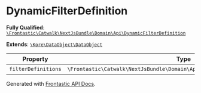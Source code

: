#  DynamicFilterDefinition

**Fully Qualified**: [`\Frontastic\Catwalk\NextJsBundle\Domain\Api\DynamicFilterDefinition`](../../../../../src/php/NextJsBundle/Domain/Api/DynamicFilterDefinition.php)

**Extends**: [`\Kore\DataObject\DataObject`](https://github.com/kore/DataObject)

Property|Type|Default|Required|Description
--------|----|-------|--------|-----------
`filterDefinitions` | `\Frontastic\Catwalk\NextJsBundle\Domain\Api\DynamicFilter\FilterDefinition[]` | `[]` | - | 

Generated with [Frontastic API Docs](https://github.com/FrontasticGmbH/apidocs).
